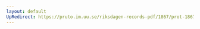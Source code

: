 ```yaml
---
layout: default
UpRedirect: https://pruto.im.uu.se/riksdagen-records-pdf/1867/prot-1867--ak--504/prot-1867--ak--504_004.pdf
---
```

